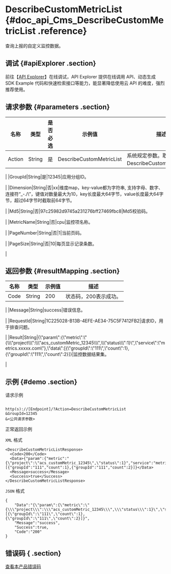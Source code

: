 # DescribeCustomMetricList {#doc_api_Cms_DescribeCustomMetricList .reference}

查询上报的自定义监控数据。

## 调试 {#apiExplorer .section}

前往【[API Explorer](https://api.aliyun.com/#product=Cms&api=DescribeCustomMetricList)】在线调试，API Explorer 提供在线调用 API、动态生成 SDK Example 代码和快速检索接口等能力，能显著降低使用云 API 的难度，强烈推荐使用。

## 请求参数 {#parameters .section}

|名称|类型|是否必选|示例值|描述|
|--|--|----|---|--|
|Action|String|是|DescribeCustomMetricList|系统规定参数。取值：DescribeCustomMetricList。

 |
|GroupId|String|是|12345|应用分组ID。

 |
|Dimension|String|否|xx|维度map，key-value都为字符串, 支持字母、数字、连接符“\_-./\\”，键值对数量最大为10，key长度最大64字节，value长度最大64字节，超过64字节时截取前64字节。

 |
|Md5|String|否|97c25982d9745a231276bff27469fbc8|Md5校验码。

 |
|MetricName|String|否|cpu|监控项名称。

 |
|PageNumber|String|否|1|当前页码。

 |
|PageSize|String|否|10|每页显示记录条数。

 |

## 返回参数 {#resultMapping .section}

|名称|类型|示例值|描述|
|--|--|---|--|
|Code|String|200|状态码，200表示成功。

 |
|Message|String|success|错误信息。

 |
|RequestId|String|1C225028-B13B-4EFE-AE34-75C5F7412FB2|请求ID，用于排查问题。

 |
|Result|String|\{\\"param\\":\{\\"metric\\":\\"\{\\\\\\"project\\\\\\":\\\\\\"acs\_customMetric\_12345\\\\\\",\\\\\\"status\\\\\\":1\}\\",\\"service\\":\\"metrics.xxxxx.com\\"\},\\"data\\":\[\{\\"groupId\\":\\"111\\",\\"count\\":1\},\{\\"groupId\\":\\"111\\",\\"count\\":2\}\]\}|监控数据结果集。

 |

## 示例 {#demo .section}

请求示例

``` {#request_demo}

http(s)://[Endpoint]/?Action=DescribeCustomMetricList
&GroupId=12345
&<公共请求参数>

```

正常返回示例

`XML` 格式

``` {#xml_return_success_demo}
<DescribeCustomMetricListResponse>
  <Code>200</Code>
  <Data>{"param":{"metric":"{\"project\":\"acs_customMetric_12345\",\"status\":1}","service":"metrics.xxxxx.com"},"data":[{"groupId":"111","count":1},{"groupId":"111","count":2}]}</Data>
  <Message>success</Message>
  <Success>true</Success>
</DescribeCustomMetricListResponse>

```

`JSON` 格式

``` {#json_return_success_demo}
{
	"Data":"{\"param\":{\"metric\":\"{\\\"project\\\":\\\"acs_customMetric_12345\\\",\\\"status\\\":1}\",\"service\":\"metrics.xxxxx.com\"},\"data\":[{\"groupId\":\"111\",\"count\":1},{\"groupId\":\"111\",\"count\":2}]}",
	"Message":"success",
	"Success":true,
	"Code":"200"
}
```

## 错误码 { .section}

[查看本产品错误码](https://error-center.aliyun.com/status/product/Cms)


